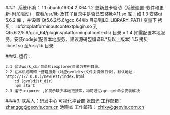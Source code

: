 ###1. 系统环境：
	1.1 ubuntu16.04.2 X64
	1.2 更新显卡驱动（系统设置-软件和更新-附加驱动）
	    查看/usr/lib 及其子目录中是否已安装libX11.so 库，如
	1.3 安装qt 5.6.2 库 ，并设置 Qt5.6.2/5.6/gcc_64/lib 目录到LD_LIBRARY_PATH 变量下
	    拷贝： libfcitxplatforminputcontextplugin.so 到Qt5.6.2/5.6/gcc_64/plugins/platforminputcontexts/ 目录
	× 1.4 如需配置本地服务，安装nodejs(配置本地服务，建议源码包编译8.*及以上版本)
	1.5 拷贝 libcef.so 至/usr/lib 目录

###2. 运行：

	2.1 保证work_dir目录和iexplorer目录为并列目录。
	2.2 在本机或网络上搭建服务（对应gvmldist文件夹资源目录），默认地址：http://127.0.0.1/newTest/index.html
		cd (gvmldist_dir) 
		npm start
	2.3 运行iexporer ,如提示缺少本地链接库，均可通过apt-get命令安装解决
	



####3. 联系人：研发中心 可视化平台部
	张国光 工作邮箱： zhanggg@geovis.com.cn
    池晓焱 工作邮箱：   chixy@geovis.com.cn
